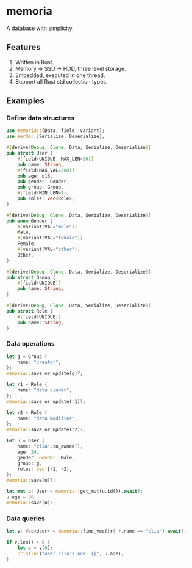 # memoria

A database with simplicity.

## Features

1. Written in Rust.
1. Memory -> SSD -> HDD, three level storage.
1. Embedded, executed in one thread.
1. Support all Rust std collection types.

## Examples

### Define data structures

```rust
use memoria::{Data, field, variant};
use serde::{Serialize, Deserialize};

#[derive(Debug, Clone, Data, Serialize, Deserialize)]
pub struct User {
    #[field(UNIQUE, MAX_LEN=20)]
    pub name: String,
    #[field(MAX_VAL=200)]
    pub age: u16,
    pub gender: Gender,
    pub group: Group,
    #[field(MIN_LEN=1)]
    pub roles: Vec<Role>,
}

#[derive(Debug, Clone, Data, Serialize, Deserialize)]
pub enum Gender {
    #[variant(VAL="male")]
    Male,
    #[variant(VAL="female")]
    Female,
    #[variant(VAL="other")]
    Other,
}

#[derive(Debug, Clone, Data, Serialize, Deserialize)]
pub struct Group {
    #[field(UNIQUE)]
    pub name: String,
}

#[derive(Debug, Clone, Data, Serialize, Deserialize)]
pub struct Role {
    #[field(UNIQUE)]
    pub name: String,
}
```

### Data operations

```rust
let g = Group {
    name: "creator",
};
memoria::save_or_update(g)?;

let r1 = Role {
    name: "data viewer",
};
memoria::save_or_update(r1)?;

let r2 = Role {
    name: "data modifier",
};
memoria::save_or_update(r2)?;

let u = User {
    name: "clia".to_owned(),
    age: 24,
    gender: Gender::Male,
    group: g,
    roles: vec![r1, r2],
};
memoria::save(u)?;

let mut u: User = memoria::get_mut(u.id()).await?;
u.age = 36;
memoria::save(u)?;
```

### Data queries

```rust
let v: Vec<User> = memoria::find_vec(|r| r.name == "clia").await?;

if v.len() > 0 {
    let u = v[0];
    println!("user clia's age: {}", u.age);
}
```
